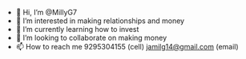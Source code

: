 - 👋 Hi, I’m @MillyG7
- 👀 I’m interested in making relationships and money
- 🌱 I’m currently learning how to invest 
- 💞️ I’m looking to collaborate on making money 
- 📫 How to reach me 9295304155 (cell) jamilg14@gmail.com (email)

<!---
MillyG7/MillyG7 is a ✨ special ✨ repository because its `README.md` (this file) appears on your GitHub profile.
You can click the Preview link to take a look at your changes.
--->
